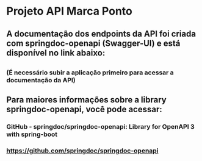 # Projeto API Marca Ponto

## A documentação dos endpoints da API foi criada com springdoc-openapi (Swagger-UI) e está disponível no link abaixo:
## 
### (É necessário subir a aplicação primeiro para acessar a documentação da API) 


## Para maiores informações sobre a library springdoc-openapi, você pode acessar:
### GitHub - springdoc/springdoc-openapi: Library for OpenAPI 3 with spring-boot
### https://github.com/springdoc/springdoc-openapi

